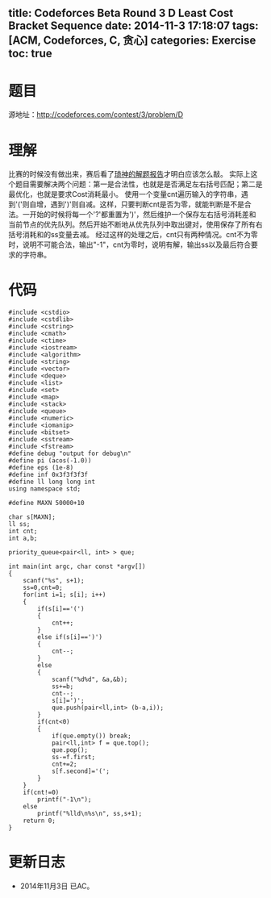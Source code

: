 title: Codeforces Beta Round 3 D Least Cost Bracket Sequence
date: 2014-11-3 17:18:07
tags: [ACM, Codeforces, C, 贪心]
categories: Exercise
toc: true
---
# 题目	
源地址：http://codeforces.com/contest/3/problem/D

# 理解
比赛的时候没有做出来，赛后看了[琦神的解题报告](http://siofive.github.io/2014/11/02/%E6%8B%89%E7%BB%831/)才明白应该怎么敲。
实际上这个题目需要解决两个问题：第一是合法性，也就是是否满足左右括号匹配；第二是最优化，也就是要求Cost消耗最小。
使用一个变量cnt遍历输入的字符串，遇到'('则自增，遇到')'则自减。这样，只要判断cnt是否为零，就能判断是不是合法。一开始的时候将每一个'?'都重置为')'，然后维护一个保存左右括号消耗差和当前节点的优先队列。然后开始不断地从优先队列中取出键对，使用保存了所有右括号消耗和的ss变量去减。
经过这样的处理之后，cnt只有两种情况。cnt不为零时，说明不可能合法，输出"-1"，cnt为零时，说明有解，输出ss以及最后符合要求的字符串。

<!-- more -->

# 代码
```
#include <cstdio>
#include <cstdlib>
#include <cstring>
#include <cmath>
#include <ctime>
#include <iostream>
#include <algorithm>
#include <string>
#include <vector>
#include <deque>
#include <list>
#include <set>
#include <map>
#include <stack>
#include <queue>
#include <numeric>
#include <iomanip>
#include <bitset>
#include <sstream>
#include <fstream>
#define debug "output for debug\n"
#define pi (acos(-1.0))
#define eps (1e-8)
#define inf 0x3f3f3f3f
#define ll long long int
using namespace std;

#define MAXN 50000+10

char s[MAXN];
ll ss;
int cnt;
int a,b;

priority_queue<pair<ll, int> > que;

int main(int argc, char const *argv[])
{
    scanf("%s", s+1);
    ss=0,cnt=0;
    for(int i=1; s[i]; i++)
    {
        if(s[i]=='(')
        {
            cnt++;
        }
        else if(s[i]==')')
        {
            cnt--;
        }
        else
        {
            scanf("%d%d", &a,&b);
            ss+=b;
            cnt--;
            s[i]=')';
            que.push(pair<ll,int> (b-a,i));
        }
        if(cnt<0)
        {
            if(que.empty()) break;
            pair<ll,int> f = que.top();
            que.pop();
            ss-=f.first;
            cnt+=2;
            s[f.second]='(';
        }
    }
    if(cnt!=0)
        printf("-1\n");
    else
        printf("%lld\n%s\n", ss,s+1);
    return 0;
}
```

# 更新日志
- 2014年11月3日 已AC。